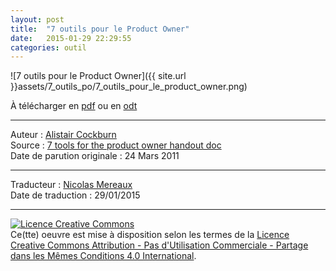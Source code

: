 ```yaml
---
layout: post
title:  "7 outils pour le Product Owner"
date:   2015-01-29 22:29:55
categories: outil
---
```


![7 outils pour le Product Owner]({{ site.url }}assets/7_outils_po/7_outils_pour_le_product_owner.png)

À télécharger en [pdf](https://dl.dropboxusercontent.com/u/50968566/7_outils_po/7%20outils%20pour%20le%20Product%20Owner.pdf) ou en [odt](https://dl.dropboxusercontent.com/u/50968566/7_outils_po/7%20outils%20pour%20le%20Product%20Owner.odt)  

---
Auteur : [Alistair Cockburn](http://alistair.cockburn.us/)  
Source : [7 tools for the product owner handout doc](http://alistair.cockburn.us/7+tools+for+the+product+owner+handout+doc)  
Date de parution originale : 24 Mars 2011  

---
Traducteur : [Nicolas Mereaux](http://www.les-traducteurs-agiles.org/traducteurs.html)  
Date de traduction : 29/01/2015  

---

<a rel="license" href="http://creativecommons.org/licenses/by-nc-sa/4.0/"><img alt="Licence Creative Commons" style="border-width:0" src="http://i.creativecommons.org/l/by-nc-sa/4.0/88x31.png" /></a><br />Ce(tte) oeuvre est mise à disposition selon les termes de la <a rel="license" href="http://creativecommons.org/licenses/by-nc-sa/4.0/">Licence Creative Commons Attribution - Pas d'Utilisation Commerciale - Partage dans les Mêmes Conditions 4.0 International</a>.

